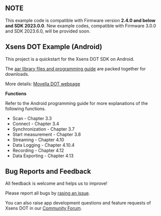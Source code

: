 ## NOTE ##
This example code is compatible with Firmware version **2.4.0 and below and SDK 2023.0.0**. 
New example codes, compatible with Firmware 3.0.0 and SDK 2023.6.0, will be provided soon.

## Xsens DOT Example (Android)
This project is a quickstart for the Xsens DOT SDK on Android.

The [aar library files and programming guide](https://www.movella.com/support/software-documentation) are packed together for downloads.

More details: [Movella DOT webpage](https://www.movella.com/products/wearables/movella-dot)

**Functions**

Refer to the Android programming guide for more explanations of the following functions.
- Scan - Chapter 3.3
- Connect - Chapter 3.4
- Synchronization - Chapter 3.7
- Start measurement - Chapter 3.8
- Streaming - Chapter 4.10
- Data Logging - Chapter 4.10.4
- Recording - Chapter 4.12
- Data Exporting - Chapter 4.13

## Bug Reports and Feedback
All feedback is welcome and helps us to improve!

Please report all bugs by [rasing an issue](https://github.com/xsens/xsens_dot_example_android/issues/new).

You can also raise app development questions and feature requests of Xsens DOT in our [Community Forum](https://base.xsens.com/hc/en-us/community/topics).
